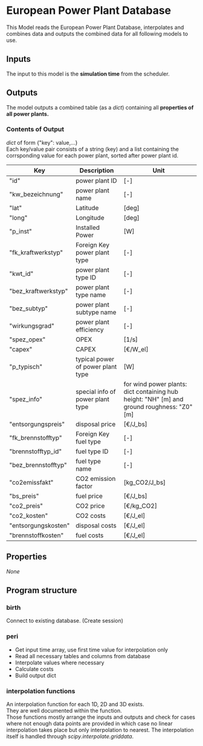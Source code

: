 # European Power Plant Database

This Model reads the European Power Plant Database, interpolates and combines data and outputs the combined 
data for all following models to use.

## Inputs
The input to this model is the **simulation time** from the scheduler.

## Outputs
The model outputs a combined table (as a *dict*) containing all **properties of all power plants.**

### Contents of Output
*dict* of form {"key": value,...}\
Each key/value pair consists of a string (key) and a list containing the corrsponding value for each power plant,
sorted after power plant id.

Key | Description | Unit
--- | --- | --- |
"id" | power plant ID | [-]
"kw_bezeichnung" | power plant name | [-]
"lat" | Latitude | [deg]
"long" | Longitude | [deg]
"p_inst" | Installed Power | [W]
"fk_kraftwerkstyp" | Foreign Key power plant type| [-]
"kwt_id" | power plant type ID | [-]
"bez_kraftwerkstyp" | power plant type name | [-]
"bez_subtyp" | power plant subtype name | [-]
"wirkungsgrad" | power plant efficiency | [-]
"spez_opex" | OPEX | [1/s]
"capex" | CAPEX | [€/W_el]
"p_typisch" | typical power of power plant type | [W]
"spez_info" | special info of power plant type| for wind power plants: dict containing hub height: "NH" [m] and ground roughness: "Z0" [m]
"entsorgungspreis" | disposal price | [€/J_bs]
"fk_brennstofftyp" | Foreign Key fuel type | [-]
"brennstofftyp_id" | fuel type ID | [-]
"bez_brennstofftyp" | fuel type name | [-]
"co2emissfakt" | CO2 emission factor | [kg_CO2/J_bs]
"bs_preis" | fuel price | [€/J_bs]
"co2_preis" | CO2 price | [€/kg_CO2]
"co2_kosten" | CO2 costs | [€/J_el]
"entsorgungskosten" | disposal costs | [€/J_el]
"brennstoffkosten" | fuel costs | [€/J_el]

## Properties
*None*

## Program structure
### birth
Connect to existing database. (Create session)

### peri
- Get input time array, use first time value for interpolation only
- Read all necessary tables and columns from database
- Interpolate values where necessary
- Calculate costs
- Build output dict

### interpolation functions
An interpolation function for each 1D, 2D and 3D exists.\
They are well documented within the function.\
Those functions mostly arrange the inputs and outputs and check for cases where not enough data points are provided
in which case no linear interpolation takes place but only interpolation to nearest.
The interpolation itself is handled through *scipy.interpolate.griddata*.
